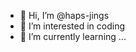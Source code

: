 - 👋 Hi, I’m @haps-jings
- 👀 I’m interested in coding
- 🌱 I’m currently learning ...

<!---
haps-jings/haps-jings is a ✨ special ✨ repository because its `README.md` (this file) appears on your GitHub profile.
You can click the Preview link to take a look at your changes.
--->
